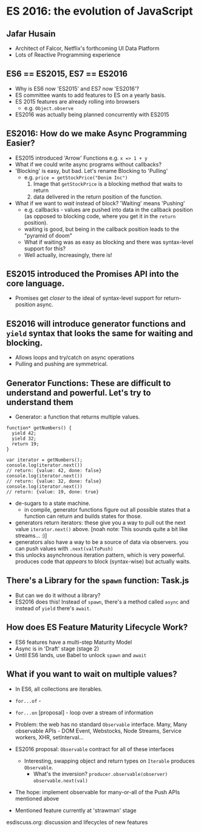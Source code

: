 # ES 2016: the evolution of JavaScript

## Jafar Husain
* Architect of Falcor, Netflix's forthcoming UI Data Platform
* Lots of Reactive Programming experience



## ES6 == ES2015, ES7 == ES2016

* Why is ES6 now 'ES2015' and ES7 now 'ES2016'?
* ES committee wants to add features to ES on a yearly basis.
* ES 2015 features are already rolling into browsers
  * e.g. `Object.observe`
* ES2016 was actually being planned concurrently with ES2015



## ES2016: How do we make Async Programming Easier?

* ES2015 introduced 'Arrow' Functions e.g. `x => 1 + y`
* What if we could write async programs without callbacks?
* 'Blocking' is easy, but bad. Let's rename Blocking to 'Pulling'
  * e.g. `price = getStockPrice("Denim Inc")`
    1. Image that `getStockPrice` is a blocking method that waits to return
    2. data delivered in the return position of the function.
* What if we want to _wait_ instead of block? 'Waiting' means 'Pushing'
  * e.g. callbacks - values are pushed into data in the callback position
    (as opposed to blocking code, where you get it in the `return` position).
  * waiting is good, but being in the callback position leads to the "pyramid of doom"
  * What if waiting was as easy as blocking and there was syntax-level support for this?
  * Well actually, increasingly, there is!



## ES2015 introduced the Promises API into the core language.

* Promises get _closer_ to the ideal of syntax-level support for return-position async.



## ES2016 will introduce generator functions and `yield` syntax that looks the same for waiting and blocking.

* Allows loops and try/catch on async operations
* Pulling and pushing are symmetrical.



## Generator Functions: These are difficult to understand and powerful. Let's try to understand them

* Generator: a function that returns multiple values.

```
function* getNumbers() {
  yield 42;
  yield 32;
  return 19;
}

var iterator = getNumbers();
console.log(iterator.next())
// return: {value: 42, done: false}
console.log(iterator.next())
// return: {value: 32, done: false}
console.log(iterator.next())
// return: {value: 19, done: true}
```

* de-sugars to a state machine.
  * in compile, generator functions figure out all possible states that a function can return and builds states for those.
* generators return iterators: these give you a way to pull out the next value `iterator.next()` above. [noah note: This sounds quite a bit like streams... :)]
* generators also have a way to be a source of data via observers. you can push values with `.next(valToPush)`
* this unlocks asynchronous iteration pattern, which is very powerful. produces code that _appears_ to block (syntax-wise) but actually waits.



## There's a Library for the `spawn` function: Task.js

* But can we do it without a library?
* ES2016 does this! Instead of `spawn`, there's a method called `async`
  and instead of `yield` there's `await`.



## How does ES Feature Maturity Lifecycle Work?

* ES6 features have a multi-step Maturity Model
* Async is in 'Draft' stage (stage 2)
* Until ES6 lands, use Babel to unlock `spawn` and `await`



## What if you want to wait on multiple values?

* In ES6, all collections are iterables.
* `for...of` -
* `for...on` [proposal] - loop over a stream of information
* Problem: the web has no standard `Observable` interface. Many, Many observable APIs - DOM Event, Webstocks, Node Streams, Service workers, XHR, setInterval...
* ES2016 proposal: `Observable` contract for all of these interfaces
  * Interesting, swapping object and return types on `Iterable` produces `Observable`.
    * What's the inversion?
    `producer.observable(observer)`
    `observable.next(val)`

* The hope: implement observable for many-or-all of the Push APIs mentioned above
* Mentioned feature currently at 'strawman' stage

esdiscuss.org: discussion and lifecycles of new features






